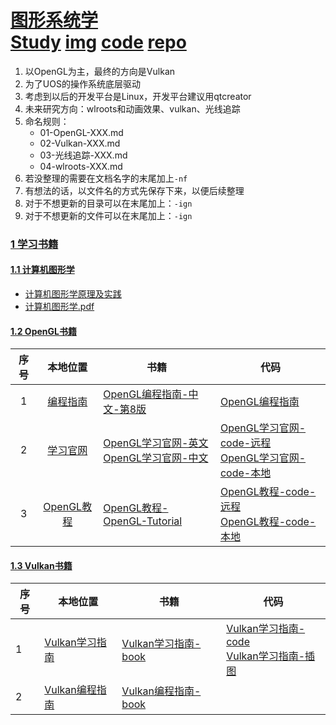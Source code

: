 # [图形系统学](./)<br>[Study](./01-study)  [img](./01-study/img)   [code](./02-code)    [repo](./03-repo)
1. 以OpenGL为主，最终的方向是Vulkan   
2. 为了UOS的操作系统底层驱动    
3. 考虑到以后的开发平台是Linux，开发平台建议用qtcreator    
4. 未来研究方向：wlroots和动画效果、vulkan、光线追踪    
5. 命名规则：   
	- 01-OpenGL-XXX.md   
	- 02-Vulkan-XXX.md   
	- 03-光线追踪-XXX.md    
	- 04-wlroots-XXX.md    
6. 若没整理的需要在文档名字的末尾加上`-nf`  
7. 有想法的话，以文件名的方式先保存下来，以便后续整理   
8. 对于不想更新的目录可以在末尾加上：`-ign`   
9. 对于不想更新的文件可以在末尾加上：`-ign`     


### [1 学习书籍](./00-book)   

#### [1.1 计算机图形学](./00-book/01-计算机图形学)   

- [计算机图形学原理及实践](./00-book/01-计算机图形学/01-计算机图形学原理及实践)
- [计算机图形学.pdf](./00-book/01-计算机图形学/02-计算机图形学.pdf)

#### [1.2 OpenGL书籍](./00-book/02-opengl)  

序号|本地位置|书籍|代码
:-:|:-:|-|-
1|[编程指南](./00-book/02-opengl/03-OpenGL编程指南-第8版)|[OpenGL编程指南-中文-第8版](./00-book/02-opengl/03-OpenGL编程指南-第8版/01-OpenGL编程指南(第8版).pdf)|[OpenGL编程指南](./00-book/02-opengl/03-OpenGL编程指南-第8版/code)
2|[学习官网](./00-book/02-opengl/01-OpenGL-官网)|[OpenGL学习官网-英文](https://learnopengl.com/)<br>[OpenGL学习官网-中文](https://learnopengl-cn.github.io/intro/)  |[OpenGL学习官网-code-远程](https://github.com/JoeyDeVries/LearnOpenGL)<br>[OpenGL学习官网-code-本地](./00-book/02-opengl/01-OpenGL-官网/code/LearnOpenGL)
3|[OpenGL教程](./00-book/02-opengl/02-OpenGL-教程)|[OpenGL教程-OpenGL-Tutorial](http://www.opengl-tutorial.org/cn/beginners-tutorials/tutorial-1-opening-a-window/)|[OpenGL教程-code-远程](https://codeload.github.com/opengl-tutorials/ogl/zip/master)<br>[OpenGL教程-code-本地](./00-book/02-opengl/02-OpenGL-教程/code)

#### [1.3 Vulkan书籍](./00-book/03-vulkan)   

序号|本地位置|书籍|代码  
-|-|-|-
1|[Vulkan学习指南](./00-book/03-vulkan/01-Vulkan学习指南)| [Vulkan学习指南-book](./00-book/03-vulkan/01-Vulkan学习指南/vulkan学习指南.md) |[Vulkan学习指南-code](./00-book/03-vulkan/01-Vulkan学习指南/code)<br>[Vulkan学习指南-插图](./00-book/03-vulkan/01-Vulkan学习指南/graphics)
2|[Vulkan编程指南](./00-book/03-vulkan/01-Vulkan编程指南) |[Vulkan编程指南-book](./00-book/03-vulkan/01-Vulkan编程指南/Vulkan编程指南.pdf) |  




